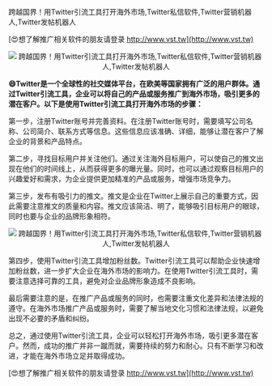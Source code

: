 跨越国界！用Twitter引流工具打开海外市场,Twitter私信软件,Twitter营销机器人,Twitter发帖机器人

[😍想了解推广相关软件的朋友请登录 http://www.vst.tw](http://www.vst.tw)

 <center><img src="https://vst.tw/MP4/tuiguang/png/1.png" alt="跨越国界！用Twitter引流工具打开海外市场,Twitter私信软件,Twitter营销机器人,Twitter发帖机器人"></center>

**😄Twitter是一个全球性的社交媒体平台，在欧美等国家拥有广泛的用户群体。通过Twitter引流工具，企业可以将自己的产品或服务推广到海外市场，吸引更多的潜在客户。以下是使用Twitter引流工具打开海外市场的步骤：**

第一步，注册Twitter账号并完善资料。在注册Twitter账号时，需要填写公司名称、公司简介、联系方式等信息。这些信息应该准确、详细，能够让潜在客户了解企业的背景和产品特点。

第二步，寻找目标用户并关注他们。通过关注海外目标用户，可以使自己的推文出现在他们的时间线上，从而获得更多的曝光量。同时，也可以通过观察目标用户的兴趣爱好和需求，为企业提供更加精准的产品或服务，增强市场竞争力。

第三步，发布有吸引力的推文。推文是企业在Twitter上展示自己的重要方式，因此需要注意推文的质量和内容。推文应该简洁、明了，能够吸引目标用户的眼球，同时也要与企业的品牌形象相符。

 <center><img src="https://vst.tw/MP4/tuiguang/png/0.png" alt="跨越国界！用Twitter引流工具打开海外市场,Twitter私信软件,Twitter营销机器人,Twitter发帖机器人"></center>

第四步，使用Twitter引流工具增加粉丝数。Twitter引流工具可以帮助企业快速增加粉丝数，进一步扩大企业在海外市场的影响力。在使用Twitter引流工具时，需要注意选择可靠的工具，避免对企业品牌形象造成不良影响。

最后需要注意的是，在推广产品或服务的同时，也需要注重文化差异和法律法规的遵守。在海外市场推广产品或服务时，需要了解当地文化习惯和法律法规，以避免出现不必要的矛盾和纠纷。

总之，通过使用Twitter引流工具，企业可以轻松打开海外市场，吸引更多潜在客户。然而，成功的推广并非一蹴而就，需要持续的努力和耐心。只有不断学习和改进，才能在海外市场立足并取得成功。

[😍想了解推广相关软件的朋友请登录 http://www.vst.tw](http://www.vst.tw)



